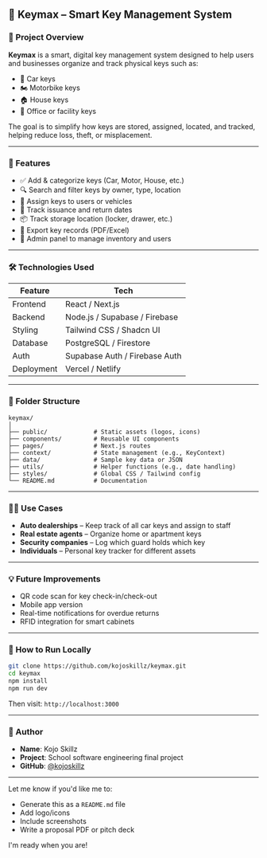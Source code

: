 
## 🔐 Keymax – Smart Key Management System

### 📄 Project Overview

**Keymax** is a smart, digital key management system designed to help users and businesses organize and track physical keys such as:

* 🚗 Car keys
* 🏍️ Motorbike keys
* 🏠 House keys
* 🏢 Office or facility keys

The goal is to simplify how keys are stored, assigned, located, and tracked, helping reduce loss, theft, or misplacement.

---

### 🚀 Features

* ✅ Add & categorize keys (Car, Motor, House, etc.)
* 🔍 Search and filter keys by owner, type, location
* 👤 Assign keys to users or vehicles
* 📅 Track issuance and return dates
* 📦 Track storage location (locker, drawer, etc.)
* 🧾 Export key records (PDF/Excel)
* 🔐 Admin panel to manage inventory and users

---

### 🛠️ Technologies Used

| Feature    | Tech                          |
| ---------- | ----------------------------- |
| Frontend   | React / Next.js               |
| Backend    | Node.js / Supabase / Firebase |
| Styling    | Tailwind CSS / Shadcn UI      |
| Database   | PostgreSQL / Firestore        |
| Auth       | Supabase Auth / Firebase Auth |
| Deployment | Vercel / Netlify              |

---

### 📁 Folder Structure

```
keymax/
│
├── public/             # Static assets (logos, icons)
├── components/         # Reusable UI components
├── pages/              # Next.js routes
├── context/            # State management (e.g., KeyContext)
├── data/               # Sample key data or JSON
├── utils/              # Helper functions (e.g., date handling)
├── styles/             # Global CSS / Tailwind config
└── README.md           # Documentation
```

---

### 🧑‍💼 Use Cases

* **Auto dealerships** – Keep track of all car keys and assign to staff
* **Real estate agents** – Organize home or apartment keys
* **Security companies** – Log which guard holds which key
* **Individuals** – Personal key tracker for different assets

---

### 💡 Future Improvements

* QR code scan for key check-in/check-out
* Mobile app version
* Real-time notifications for overdue returns
* RFID integration for smart cabinets

---

### 🧪 How to Run Locally

```bash
git clone https://github.com/kojoskillz/keymax.git
cd keymax
npm install
npm run dev
```

Then visit: `http://localhost:3000`

---

### 👥 Author

* **Name**: Kojo Skillz
* **Project**: School software engineering final project
* **GitHub**: [@kojoskillz](https://github.com/kojoskillz)

---

Let me know if you'd like me to:

* Generate this as a `README.md` file
* Add logo/icons
* Include screenshots
* Write a proposal PDF or pitch deck

I'm ready when you are!
